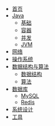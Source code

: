 <!-- docs/_sidebar.md -->

* [首页](/README.md) 
* [Java](zh-cn/guide)
    * [基础]()
    * [容器]()
    * [并发]()
    * [JVM]()
* [网络](zh-cn/guide)
* [操作系统](zh-cn/guide)
* [数据结构与算法](zh-cn/guide)
    * [数据结构]()
    * [算法]()
* [数据库](zh-cn/guide)
    * [MySQL]()
    * [Redis]()
* [系统设计](zh-cn/guide)
* [工具](zh-cn/guide)